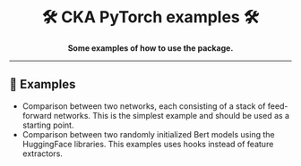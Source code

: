 <div align="center">

# :hammer_and_wrench: CKA PyTorch examples :hammer_and_wrench:
**Some examples of how to use the package.**

---
</div>

## :pushpin: Examples
- Comparison between two networks, each consisting of a stack of feed-forward networks. This is the simplest example and should be used as a starting point.
- Comparison between two randomly initialized Bert models using the HuggingFace libraries. This examples uses hooks instead of feature extractors.